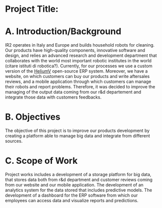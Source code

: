 # Project Title: 

# A. Introduction/Background
IR2 operates in Italy and Europe and builds household robots for cleaning. Our products have high-quality components, innovative software and design, and relies an advanced research and development department that collaborates with the world most important robotic institutes in the world (citare istituti di robotica?). Currently, for our processes we use a custom version of the [HeliumV](https://en.wikipedia.org/wiki/HeliumV) open-source ERP system. Moreover, we have a website, on which customers can buy our products and write aftersales reviews, and a mobile application through which customers can manage their robots and report problems. Therefore, it was decided to improve the managing of the output data coming from our r&d departement and integrate those data with customers feedbacks. 

# B. Objectives
The objective of this project is to improve our products development by creating a platform able to manage big data and integrate from different sources.

# C. Scope of Work
Project works includes a development of a storage platform for big data, that stores data both from r&d department and customer reviews coming from our website and our mobile application. The development of an analytics system for the data stored that includes predictive models. The development of a dashboard for the ERP software from which our employees can access data and visualize reports and predictions.